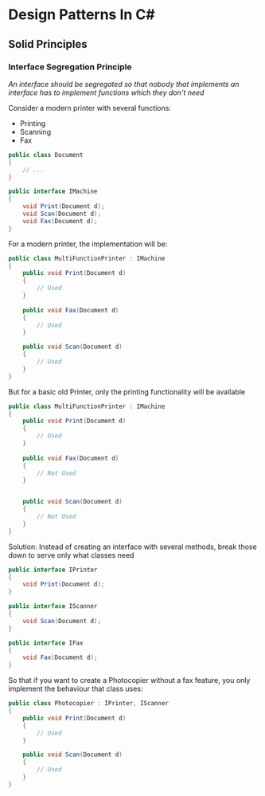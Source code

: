 # Design Patterns In C#
## Solid Principles
### Interface Segregation Principle

*An interface should be segregated so that nobody that implements an interface has to implement functions which they don't  need*

Consider a modern printer with several functions:
* Printing
* Scanning
* Fax

```csharp
public class Document
{
	// ...
}

public interface IMachine
{
    void Print(Document d);
    void Scan(Document d);
    void Fax(Document d);
}
```

For a modern printer, the implementation will be:

```csharp
public class MultiFunctionPrinter : IMachine
{
    public void Print(Document d)
    {
		// Used
    }
    
	public void Fax(Document d)
    {
    	// Used
    }

    public void Scan(Document d)
    {
        // Used
    }
}
```

But for a basic old Printer, only the printing functionality will be available

```csharp
public class MultiFunctionPrinter : IMachine
{
    public void Print(Document d)
    {
        // Used
    }
    
	public void Fax(Document d)
    {
        // Not Used
    }


    public void Scan(Document d)
    {
        // Not Used
    }
}
```

Solution: Instead of creating an interface with several methods, break those down to serve only what classes need

```csharp
public interface IPrinter
{
    void Print(Document d);
}

public interface IScanner
{
    void Scan(Document d);
}

public interface IFax
{
    void Fax(Document d);
}
```

So that if you want to create a Photocopier without a fax feature, you only implement the behaviour that class uses:

```csharp
public class Photocopier : IPrinter, IScanner
{
    public void Print(Document d)
    {
        // Used
    }

    public void Scan(Document d)
    {
        // Used
    }
}
```